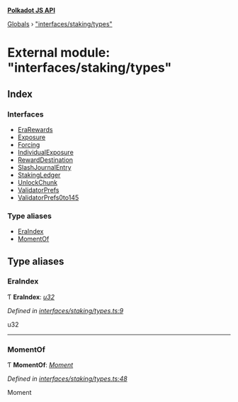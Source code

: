 **[Polkadot JS API](../README.md)**

[Globals](../globals.md) › [&quot;interfaces/staking/types&quot;](_interfaces_staking_types_.md)

# External module: "interfaces/staking/types"

## Index

### Interfaces

* [EraRewards](../interfaces/_interfaces_staking_types_.erarewards.md)
* [Exposure](../interfaces/_interfaces_staking_types_.exposure.md)
* [Forcing](../interfaces/_interfaces_staking_types_.forcing.md)
* [IndividualExposure](../interfaces/_interfaces_staking_types_.individualexposure.md)
* [RewardDestination](../interfaces/_interfaces_staking_types_.rewarddestination.md)
* [SlashJournalEntry](../interfaces/_interfaces_staking_types_.slashjournalentry.md)
* [StakingLedger](../interfaces/_interfaces_staking_types_.stakingledger.md)
* [UnlockChunk](../interfaces/_interfaces_staking_types_.unlockchunk.md)
* [ValidatorPrefs](../interfaces/_interfaces_staking_types_.validatorprefs.md)
* [ValidatorPrefs0to145](../interfaces/_interfaces_staking_types_.validatorprefs0to145.md)

### Type aliases

* [EraIndex](_interfaces_staking_types_.md#eraindex)
* [MomentOf](_interfaces_staking_types_.md#momentof)

## Type aliases

###  EraIndex

Ƭ **EraIndex**: *[u32](../interfaces/_interfaceregistry_.interfaceregistry.md#u32)*

*Defined in [interfaces/staking/types.ts:9](https://github.com/polkadot-js/api/blob/f8ec93a/packages/types/src/interfaces/staking/types.ts#L9)*

u32

___

###  MomentOf

Ƭ **MomentOf**: *[Moment](_interfaces_runtime_types_.md#moment)*

*Defined in [interfaces/staking/types.ts:48](https://github.com/polkadot-js/api/blob/f8ec93a/packages/types/src/interfaces/staking/types.ts#L48)*

Moment